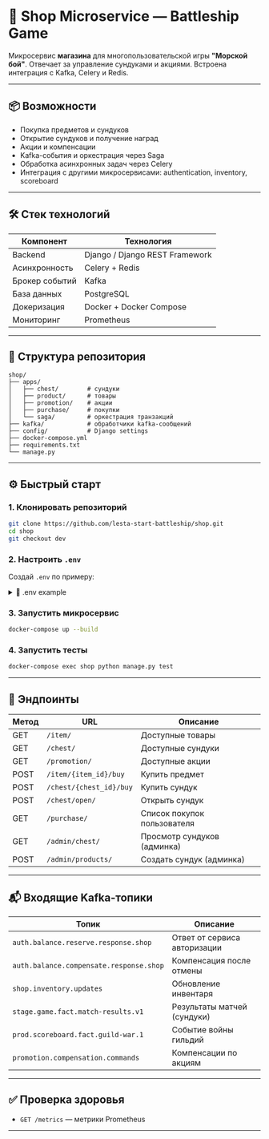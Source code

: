 # 🛒 Shop Microservice — Battleship Game

Микросервис **магазина** для многопользовательской игры **"Морской бой"**. 
Отвечает за управление сундуками и акциями. 
Встроена интеграция с Kafka, Celery и Redis.

---

## 📦 Возможности

- Покупка предметов и сундуков
- Открытие сундуков и получение наград
- Акции и компенсации
- Kafka-события и оркестрация через Saga
- Обработка асинхронных задач через Celery
- Интеграция с другими микросервисами: 
authentication, inventory, scoreboard

---

## 🛠️ Стек технологий

| Компонент     | Технология                    |
|---------------|-------------------------------|
| Backend       | Django / Django REST Framework |
| Асинхронность | Celery + Redis                |
| Брокер событий| Kafka                         |
| База данных   | PostgreSQL                    |
| Докеризация   | Docker + Docker Compose       |
| Мониторинг    | Prometheus      |

---

## 📁 Структура репозитория

```
shop/
├── apps/
│   ├── chest/        # сундуки
│   ├── product/      # товары
│   ├── promotion/    # акции
│   ├── purchase/     # покупки
│   └── saga/         # оркестрация транзакций
├── kafka/            # обработчики kafka-сообщений
├── config/           # Django settings
├── docker-compose.yml
├── requirements.txt
└── manage.py
```

---

## ⚙️ Быстрый старт

### 1. Клонировать репозиторий

```bash
git clone https://github.com/lesta-start-battleship/shop.git
cd shop
git checkout dev
```

### 2. Настроить `.env`

Создай `.env` по примеру:

<details>
<summary>📄 .env example</summary>

```dotenv
# Django
DEBUG=False
SECRET_KEY=your-secret-key-here

# Postgres
POSTGRES_USER=shop_user
POSTGRES_PASSWORD=your_password
POSTGRES_DB=your_database_name
POSTGRES_HOST=shop-db-1
POSTGRES_PORT=5432

# Kafka (внешний брокер)
KAFKA_BOOTSTRAP_SERVERS=37.9.53.228:9092
KAFKA_PURCHASE_TOPIC=purchase-events
KAFKA_TOPIC_AUTH_RESERVE=auth.balance.reserve.response.shop
KAFKA_TOPIC_INVENTORY_ADD=inventory-add
KAFKA_TOPIC_AUTH_COMMIT=auth-commit
KAFKA_SCOREBOARD_TOPIC=prod.shop.fact.chest-open.1
KAFKA_PRODUCT_GROUP=inventory-group
KAFKA_PRODUCT_TOPIC=shop.inventory.updates
KAFKA_CHEST_EVENTS_TOPIC=prod.shop.fact.chest-open.1

# Redis (Celery)
REDIS_HOST=redis
REDIS_PORT=6379

# CORS
CORS_ALLOWED_ORIGINS=CORS

# Сервисы
INVENTORY_SERVICE_URL=inventory
```

</details>

### 3. Запустить микросервис

```bash
docker-compose up --build
```


### 4. Запустить тесты

```bash
docker-compose exec shop python manage.py test
```

---

## 🔌 Эндпоинты

| Метод | URL                     | Описание                    |
|-------|-------------------------|-----------------------------|
| GET   | `/item/`                | Доступные товары            |
| GET   | `/chest/`               | Доступные сундуки           |
| GET   | `/promotion/`           | Доступные акции             |
| POST  | `/item/{item_id}/buy`   | Купить предмет              |
| POST  | `/chest/{chest_id}/buy` | Купить сундук               |
| POST  | `/chest/open/`          | Открыть сундук              |
| GET   | `/purchase/`            | Список покупок пользователя |
| GET   | `/admin/chest/`         | Просмотр сундуков (админка) |
| POST  | `/admin/products/`      | Создать сундук (админка)     |


---

## 📬 Входящие Kafka-топики

| Топик                                           | Описание                     |
|------------------------------------------------|------------------------------|
| `auth.balance.reserve.response.shop`           | Ответ от сервиса авторизации |
| `auth.balance.compensate.response.shop`        | Компенсация после отмены     |
| `shop.inventory.updates`                       | Обновление инвентаря         |
| `stage.game.fact.match-results.v1`             | Результаты матчей (сундуки)  |
| `prod.scoreboard.fact.guild-war.1`             | Событие войны гильдий        |
| `promotion.compensation.commands`              | Компенсации по акциям        |

---

## ✅ Проверка здоровья

- `GET /metrics` — метрики Prometheus

---